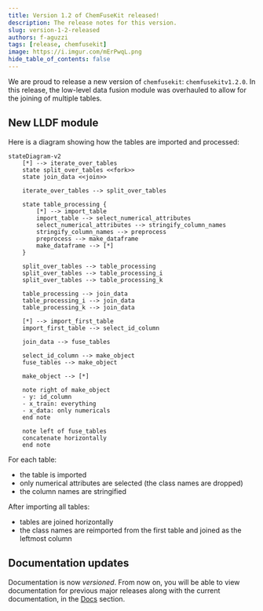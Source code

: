 ```yaml
---
title: Version 1.2 of ChemFuseKit released!
description: The release notes for this version.
slug: version-1-2-released
authors: f-aguzzi
tags: [release, chemfusekit]
image: https://i.imgur.com/mErPwqL.png
hide_table_of_contents: false
---
```


We are proud to release a new version of `chemfusekit`: `chemfusekitv1.2.0`. In this release, the low-level data fusion module was overhauled to allow for the joining of multiple tables.

<!-- truncate -->

## New LLDF module

Here is a diagram showing how the tables are imported and processed:

```mermaid
stateDiagram-v2
    [*] --> iterate_over_tables
    state split_over_tables <<fork>>
    state join_data <<join>>

    iterate_over_tables --> split_over_tables

    state table_processing {
        [*] --> import_table
        import_table --> select_numerical_attributes
        select_numerical_attributes --> stringify_column_names
        stringify_column_names --> preprocess
        preprocess --> make_dataframe
        make_dataframe --> [*]
    }

    split_over_tables --> table_processing
    split_over_tables --> table_processing_i
    split_over_tables --> table_processing_k
    
    table_processing --> join_data
    table_processing_i --> join_data
    table_processing_k --> join_data

    [*] --> import_first_table
    import_first_table --> select_id_column

    join_data --> fuse_tables

    select_id_column --> make_object
    fuse_tables --> make_object

    make_object --> [*]

    note right of make_object
    - y: id_column
    - x_train: everything
    - x_data: only numericals
    end note

    note left of fuse_tables
    concatenate horizontally
    end note
```

For each table:
- the table is imported
- only numerical attributes are selected (the class names are dropped)
- the column names are stringified

After importing all tables:
- tables are joined horizontally
- the class names are reimported from the first table and joined as the leftmost column

## Documentation updates

Documentation is now *versioned*. From now on, you will be able to view documentation for previous major releases along with the current documentation, in the [Docs](/tesi/docs/) section.